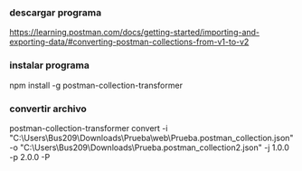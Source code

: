 


### descargar programa
https://learning.postman.com/docs/getting-started/importing-and-exporting-data/#converting-postman-collections-from-v1-to-v2
### instalar programa
npm install -g postman-collection-transformer

### convertir archivo
postman-collection-transformer convert -i "C:\Users\Bus209\Downloads\Prueba\web\Prueba.postman_collection.json" -o "C:\Users\Bus209\Downloads\Prueba.postman_collection2.json" -j 1.0.0 -p 2.0.0 -P